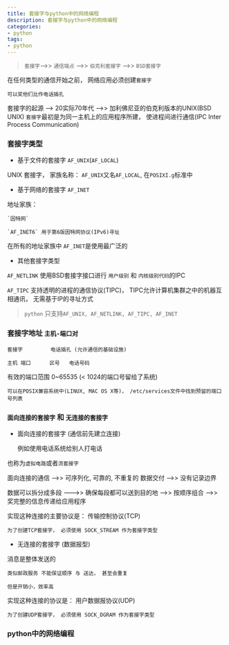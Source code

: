 ```yaml
---
title: 套接字与python中的网络编程
description: 套接字与python中的网络编程
categories:
- python
tags:
- python
---
```



> `套接字`-->> `通信端点` -->> `伯克利套接字` -->> `BSD套接字`

在任何类型的通信开始之前， 网络应用必须创建`套接字`

    可以奖他们比作电话插孔
    
套接字的起源 --> 20实际70年代 -->> 加利佛尼亚的伯克利版本的UNIX(BSD UNIX)
`套接字`最初是为同一主机上的应用程序所建， 使进程间进行通信(IPC Inter Process Communication)
 
 


### 套接字类型 


- 基于文件的套接字 `AF_UNIX`(`AF_LOCAL`)

UNIX 套接字， 家族名称： `AF_UNIX`又名`AF_LOCAL`, 在`POSIXI.g`标准中


- 基于网络的套接字 `AF_INET`

地址家族：

    `因特网`
    
    `AF_INET6` 用于第6版因特网协议(IPv6)寻址


在所有的地址家族中 `AF_INET`是使用最广泛的


- 其他套接字类型

`AF_NETLINK`   使用BSD套接字接口进行 `用户级别` 和 `内核级别代码`的IPC


`AF_TIPC`   支持透明的进程的通信协议(TIPC)， TIPC允许计算机集群之中的机器互相通讯， 无需基于IP的寻址方式



> `python` 只支持`AF_UNIX, AF_NETLINK, AF_TIPC, AF_INET`



### 套接字地址 `主机-端口对`


    套接字         电话插孔 (允许通信的基础设施)
    
    主机 端口      区号   电话号码
    
    
    

有效的端口范围 0~65535 (< 1024的端口号留给了系统)
 
    可以在POSIX兼容系统中(LINUX, MAC OS X等)， /etc/services文件中找到预留的端口号列表
    
    


### `面向连接的套接字` 和 `无连接的套接字`


- 面向连接的套接字 (通信前先建立连接)

    
    例如使用电话系统给别人打电话
    
也称为`虚拟电路`或者`流套接字`


面向连接的通信 -->> 可序列化, 可靠的, 不重复的 数据交付 -->> 没有记录边界

数据可以拆分成多段 --->> 确保每段都可以送到目的地 -->> 按顺序组合 -->> 奖完整的信息传递给应用程序


实现这种连接的主要协议是： 传输控制协议(TCP)


    为了创建TCP套接字， 必须使用 SOCK_STREAM 作为套接字类型
    
    
    


- 无连接的套接字 (数据报型)


消息是整体发送的

    类似邮政服务 不能保证顺序 与 送达， 甚至会重复
    
    但是开销小，效率高


实现这种连接的协议是： 用户数据报协议(UDP)    

    
    为了创建UDP套接字， 必须使用 SOCK_DGRAM 作为套接字类型



### python中的网络编程



    
